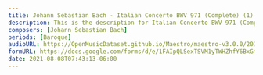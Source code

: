 ```yaml
---
title: Johann Sebastian Bach - Italian Concerto BWV 971 (Complete) (1)
description: This is the description for Italian Concerto BWV 971 (Complete) by Johann Sebastian Bach
composers: [Johann Sebastian Bach]
periods: [Baroque]
audioURL: https://OpenMusicDataset.github.io/Maestro/maestro-v3.0.0/2015/MIDI-Unprocessed_R2_D1-2-3-6-7-8-11_mid--AUDIO-from_mp3_07_R2_2015_wav--1.midi
formURL: https://docs.google.com/forms/d/e/1FAIpQLSexTSVM1yTWHZhfY6BxGmzYJAfJnqskbzV7NWLHtjeSBGDfyQ/viewform
date: 2021-08-08T07:43:13-06:00
---
```


